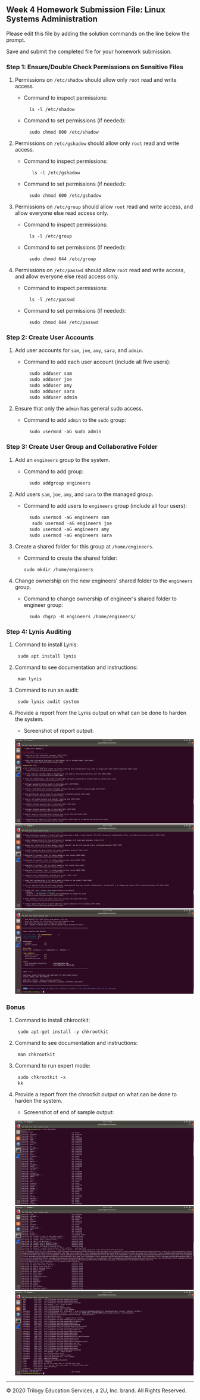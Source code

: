 ## Week 4 Homework Submission File: Linux Systems Administration

Please edit this file by adding the solution commands on the line below the prompt.

Save and submit the completed file for your homework submission.


### Step 1: Ensure/Double Check Permissions on Sensitive Files

1. Permissions on `/etc/shadow` should allow only `root` read and write access.

    - Command to inspect permissions:

            ls -l /etc/shadow

    - Command to set permissions (if needed):

            sudo chmod 600 /etc/shadow

2. Permissions on `/etc/gshadow` should allow only `root` read and write access.

    - Command to inspect permissions:

             ls -l /etc/gshadow

    - Command to set permissions (if needed):

            sudo chmod 600 /etc/gshadow

3. Permissions on `/etc/group` should allow `root` read and write access, and allow everyone else read access only.

    - Command to inspect permissions:

            ls -l /etc/group
    - Command to set permissions (if needed):

            sudo chmod 644 /etc/group
4. Permissions on `/etc/passwd` should allow `root` read and write access, and allow everyone else read access only.

    - Command to inspect permissions:

            ls -l /etc/passwd

    - Command to set permissions (if needed):

            sudo chmod 644 /etc/passwd

### Step 2: Create User Accounts

1. Add user accounts for `sam`, `joe`, `amy`, `sara`, and `admin`.

    - Command to add each user account (include all five users):

            sudo adduser sam
            sudo adduser joe
            sudo adduser amy
            sudo adduser sara
            sudo adduser admin


2. Ensure that only the `admin` has general sudo access.

    - Command to add `admin` to the `sudo` group:

            sudo usermod -aG sudo admin



### Step 3: Create User Group and Collaborative Folder

1. Add an `engineers` group to the system.

    - Command to add group:

            sudo addgroup engineers 

2. Add users `sam`, `joe`, `amy`, and `sara` to the managed group.

    - Command to add users to `engineers` group (include all four users):
    
            sudo usermod -aG engineers sam
             sudo usermod -aG engineers joe
            sudo usermod -aG engineers amy
            sudo usermod -aG engineers sara


3. Create a shared folder for this group at `/home/engineers`.

    - Command to create the shared folder:

          sudo mkdir /home/engineers

4. Change ownership on the new engineers' shared folder to the `engineers` group.

    - Command to change ownership of engineer's shared folder to engineer group:

            sudo chgrp -R engineers /home/engineers/

### Step 4: Lynis Auditing

1. Command to install Lynis:

        sudo apt install lynis

2. Command to see documentation and instructions:

        man lynis

3. Command to run an audit:

        sudo lynis audit system 

4. Provide a report from the Lynis output on what can be done to harden the system.

    - Screenshot of report output:

    ![Virtual_OverWatch_lynis_part1.png](image\VirtualBox_OverWatch_lynis_part1.png)
    ![Virtual_OverWatch_lynis_part2.png](image\VirtualBox_OverWatch_lynis_part2.png)
    ![Virtual_OverWatch_lynis_part3.png](image\VirtualBox_OverWatch_lynis_part3.png)


### Bonus
1. Command to install chkrootkit:

        sudo apt-get install -y chkrootkit 

2. Command to see documentation and instructions:

        man chkrootkit

3. Command to run expert mode:

        sudo chkrootkit -x 
        kk

4. Provide a report from the chrootkit output on what can be done to harden the system.
    - Screenshot of end of sample output:

    ![Virtual_OverWatch_chkrootkit_part1.png](image\VirtualBox_OverWatch_chkrootkit_part1.png)
    ![Virtual_OverWatch_chkrootkit_part2.png](image\VirtualBox_OverWatch_chkrootkit_part2.png)
    ![Virtual_OverWatch_chkrootkit_part3.png](image\VirtualBox_OverWatch_chkrootkit_part3.png)
---
© 2020 Trilogy Education Services, a 2U, Inc. brand. All Rights Reserved.
